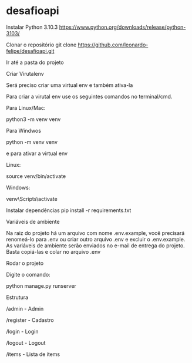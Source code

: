 # desafioapi
 
Instalar Python 3.10.3 https://www.python.org/downloads/release/python-3103/

Clonar o repositório
git clone https://github.com/leonardo-felipe/desafioapi.git

Ir até a pasta do projeto
 
Criar Virutalenv

Será preciso criar uma virtual env e também ativa-la

Para criar a virutal env use os seguintes comandos no terminal/cmd.

Para Linux/Mac:

python3 -m venv venv

Para Windwos

python -m venv venv

e para ativar a virtual env

Linux:

source venv/bin/activate

Windows:

venv\Scripts\activate

Instalar dependências
pip install -r requirements.txt

Variáveis de ambiente

Na raiz do projeto há um arquivo com nome .env.example, você precisará renomeá-lo para .env ou criar outro arquivo .env e excluir o .env.example. As variáveis de ambiente serão enviados no e-mail de entrega do projeto. Basta copiá-las e colar no arquivo .env


Rodar o projeto

Digite o comando:

python manage.py runserver


Estrutura

/admin     - Admin

/register  - Cadastro

/login     - Login

/logout    - Logout

/items     - Lista de items



